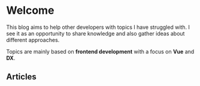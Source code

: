 <script setup>
import Overview from './.vitepress/overview.vue'
</script>

# Welcome

This blog aims to help other developers with topics I have struggled with. I see it as an opportunity to share knowledge and also gather ideas about different approaches.

Topics are mainly based on **frontend development** with a focus on **Vue** and **DX**.

## Articles

<Overview />
